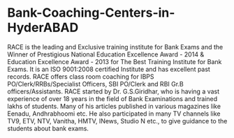 # Bank-Coaching-Centers-in-HyderABAD
RACE is the leading and Exclusive training institute for Bank Exams and the Winner of Prestigious National Education Excellence Award - 2014 &amp; Education Excellence Award - 2013 for The Best Training Institute for Bank Exams. It is an ISO 9001:2008 certified Institute and has excellent past records. RACE offers class room coaching for IBPS PO/Clerk/RRBs/Specialist Officers, SBI PO/Clerk and RBI Gr.B officers/Assistants. RACE started by Dr. G.S.Giridhar, who is having a vast experience of over 18 years in the field of Bank Examinations and trained lakhs of students. Many of his articles published in various magazines like Eenadu, Andhrabhoomi etc. He also participated in many TV channels like TV9, ETV, NTV, Vanitha, HMTV, INews, Studio N etc., to give guidance to the students about bank exams.
